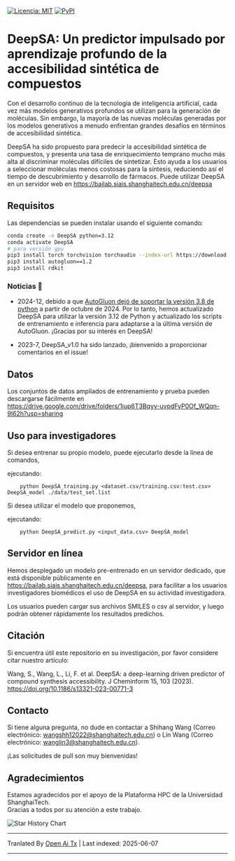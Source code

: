 [![Licencia: MIT](https://img.shields.io/badge/License-MIT-yellow)](https://github.com/Shihang-Wang-58/DeepSA)
[![PyPI](https://img.shields.io/badge/PyPI-cyan)](https://pypi.org/project/deepsa)

# DeepSA: Un predictor impulsado por aprendizaje profundo de la accesibilidad sintética de compuestos

Con el desarrollo continuo de la tecnología de inteligencia artificial, cada vez más modelos generativos profundos se utilizan para la generación de moléculas. Sin embargo, la mayoría de las nuevas moléculas generadas por los modelos generativos a menudo enfrentan grandes desafíos en términos de accesibilidad sintética.

DeepSA ha sido propuesto para predecir la accesibilidad sintética de compuestos, y presenta una tasa de enriquecimiento temprano mucho más alta al discriminar moléculas difíciles de sintetizar. Esto ayuda a los usuarios a seleccionar moléculas menos costosas para la síntesis, reduciendo así el tiempo de descubrimiento y desarrollo de fármacos. Puede utilizar DeepSA en un servidor web en https://bailab.siais.shanghaitech.edu.cn/deepsa<br/>

## Requisitos
Las dependencias se pueden instalar usando el siguiente comando:
```bash
conda create -n DeepSA python=3.12
conda activate DeepSA
# para versión gpu
pip3 install torch torchvision torchaudio --index-url https://download.pytorch.org/whl/cu118
pip3 install autogluon==1.2
pip3 install rdkit
```
### Noticias 🔔 

* 2024-12, debido a que [AutoGluon dejó de soportar la versión 3.8 de python](https://github.com/autogluon/autogluon/pull/4512) a partir de octubre de 2024. Por lo tanto, hemos actualizado DeepSA para utilizar la versión 3.12 de Python y actualizado los scripts de entrenamiento e inferencia para adaptarse a la última versión de AutoGluon. ¡Gracias por su interés en DeepSA!

* 2023-7, DeepSA_v1.0 ha sido lanzado, ¡bienvenido a proporcionar comentarios en el issue!

## Datos 
Los conjuntos de datos ampliados de entrenamiento y prueba pueden descargarse fácilmente en https://drive.google.com/drive/folders/1iup6T3Bqyy-uvpdFyP0Of_WQqn-9l62h?usp=sharing
## Uso para investigadores
Si desea entrenar su propio modelo, puede ejecutarlo desde la línea de comandos,

ejecutando:
```
    python DeepSA_training.py <dataset.csv/training.csv:test.csv> DeepSA_model ./data/test_set.list
```
Si desea utilizar el modelo que proponemos,

ejecutando:
```
    python DeepSA_predict.py <input_data.csv> DeepSA_model
```

## Servidor en línea

Hemos desplegado un modelo pre-entrenado en un servidor dedicado, que está disponible públicamente en https://bailab.siais.shanghaitech.edu.cn/deepsa, para facilitar a los usuarios investigadores biomédicos el uso de DeepSA en su actividad investigadora.

Los usuarios pueden cargar sus archivos SMILES o csv al servidor, y luego podrán obtener rápidamente los resultados predichos.

## <span id="citelink">Citación</span>
Si encuentra útil este repositorio en su investigación, por favor considere citar nuestro artículo: 

Wang, S., Wang, L., Li, F. et al. DeepSA: a deep-learning driven predictor of compound synthesis accessibility. J Cheminform 15, 103 (2023). https://doi.org/10.1186/s13321-023-00771-3

## Contacto
Si tiene alguna pregunta, no dude en contactar a Shihang Wang (Correo electrónico: wangshh12022@shanghaitech.edu.cn) o Lin Wang (Correo electrónico: wanglin3@shanghaitech.edu.cn).

¡Las solicitudes de pull son muy bienvenidas!

## Agradecimientos
Estamos agradecidos por el apoyo de la Plataforma HPC de la Universidad ShanghaiTech.<br/>
Gracias a todos por su atención a este trabajo.

![Star History Chart](https://api.star-history.com/svg?repos=Shihang-Wang-58/DeepSA&type=Date)

---

Tranlated By [Open Ai Tx](https://github.com/OpenAiTx/OpenAiTx) | Last indexed: 2025-06-07

---